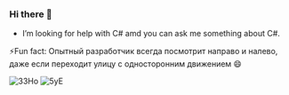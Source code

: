 ### Hi there 👋
- I’m looking for help with C# amd you can ask me something about C#.
  
⚡Fun fact: Опытный разработчик всегда посмотрит направо и налево, даже если переходит улицу с односторонним движением 😄

![33Ho](https://github.com/ValeraBro/ValeraBro/assets/138037567/d8db22c9-ace7-4ba4-9797-5326e9a1f5dc)
![5yE](https://github.com/ValeraBro/ValeraBro/assets/138037567/ea52cc99-4128-4dd2-8d36-3c3fa3fc5df4)
